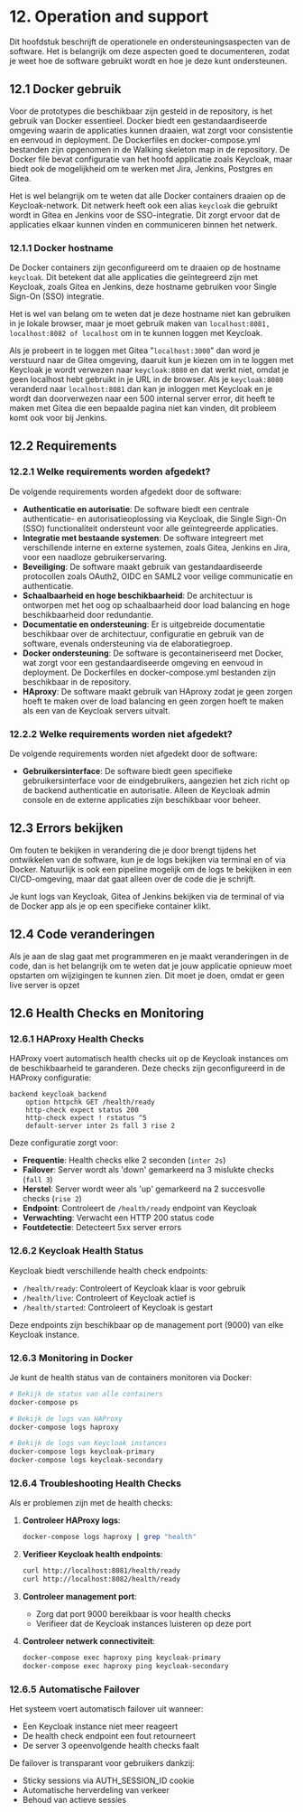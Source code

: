 # 12. Operation and support

Dit hoofdstuk beschrijft de operationele en ondersteuningsaspecten van de software. Het is belangrijk om deze aspecten
goed te documenteren, zodat je weet hoe
de software gebruikt wordt en hoe je deze kunt ondersteunen.

## 12.1 Docker gebruik

Voor de prototypes die beschikbaar zijn gesteld in de repository, is het gebruik van Docker essentieel. Docker biedt een
gestandaardiseerde omgeving waarin
de applicaties kunnen draaien, wat zorgt voor consistentie en eenvoud in deployment. De Dockerfiles en
docker-compose.yml bestanden zijn opgenomen in de
Walking skeleton map in de repository. De Docker file bevat configuratie van het hoofd applicatie zoals Keycloak, maar
biedt ook de mogelijkheid om te werken met Jira, Jenkins, Postgres en Gitea.

Het is wel belangrijk om te weten dat alle Docker containers draaien op de Keycloak-network. Dit netwerk heeft ook een
alias `keycloak` die gebruikt wordt in
Gitea en Jenkins voor de SSO-integratie. Dit zorgt ervoor dat de applicaties elkaar kunnen vinden en communiceren binnen
het netwerk.

### 12.1.1 Docker hostname

De Docker containers zijn geconfigureerd om te draaien op de hostname `keycloak`. Dit betekent dat alle applicaties die
geïntegreerd zijn met Keycloak, zoals Gitea en Jenkins, deze hostname gebruiken voor Single Sign-On (SSO) integratie.

Het is wel van belang om te weten dat je deze hostname niet kan gebruiken in je lokale browser, maar je moet gebruik
maken van `localhost:8081, localhost:8082 of localhost` om in te kunnen loggen met Keycloak.

Als je probeert in te loggen met Gitea "`localhost:3000`" dan word je verstuurd naar de Gitea omgeving, daaruit kun je
kiezen
om in te loggen met Keycloak je wordt verwezen naar `keycloak:8080` en dat werkt niet, omdat je geen localhost hebt
gebruikt in je URL in de browser. Als je `keycloak:8080` veranderd naar `localhost:8081` dan kan je inloggen met
Keycloak en je wordt dan
doorverwezen naar een 500 internal server error, dit heeft te maken met Gitea die een bepaalde pagina niet kan vinden,
dit probleem komt ook voor bij Jenkins.

## 12.2 Requirements

### 12.2.1 Welke requirements worden afgedekt?

De volgende requirements worden afgedekt door de software:

- **Authenticatie en autorisatie**: De software biedt een centrale authenticatie- en autorisatieoplossing via Keycloak,
  die
  Single Sign-On (SSO) functionaliteit ondersteunt voor alle geïntegreerde applicaties.
- **Integratie met bestaande systemen**: De software integreert met verschillende interne en externe systemen, zoals
  Gitea, Jenkins en Jira, voor een naadloze gebruikerservaring.
- **Beveiliging**: De software maakt gebruik van gestandaardiseerde protocollen zoals OAuth2, OIDC en SAML2 voor veilige
  communicatie en authenticatie.
- **Schaalbaarheid en hoge beschikbaarheid**: De architectuur is ontworpen met het oog op schaalbaarheid door load
  balancing
  en hoge beschikbaarheid door redundantie.
- **Documentatie en ondersteuning**: Er is uitgebreide documentatie beschikbaar over de architectuur, configuratie en
  gebruik van de software, evenals ondersteuning via de elaboratiegroep.
- **Docker ondersteuning**: De software is gecontaineriseerd met Docker, wat zorgt voor een gestandaardiseerde
  omgeving en eenvoud in deployment. De Dockerfiles en docker-compose.yml bestanden zijn beschikbaar in de repository.
- **HAproxy**: De software maakt gebruik van HAproxy zodat je geen zorgen hoeft te maken over de load balancing en geen
  zorgen hoeft te maken als een van de Keycloak servers uitvalt.

### 12.2.2 Welke requirements worden niet afgedekt?

De volgende requirements worden niet afgedekt door de software:

- **Gebruikersinterface**: De software biedt geen specifieke gebruikersinterface voor de eindgebruikers, aangezien het
  zich richt op de backend authenticatie en autorisatie. Alleen de Keycloak admin console en de externe applicaties zijn
  beschikbaar voor beheer.

## 12.3 Errors bekijken

Om fouten te bekijken in verandering die je door brengt tijdens het ontwikkelen van de software, kun je de logs bekijken
via terminal en of via Docker. Natuurlijk is ook een pipeline mogelijk om de logs te bekijken in een CI/CD-omgeving,
maar dat gaat alleen over de code die je schrijft.

Je kunt logs van Keycloak, Gitea of Jenkins bekijken via de terminal of via de Docker app als je op een specifieke
container klikt.

## 12.4 Code veranderingen

Als je aan de slag gaat met programmeren en je maakt veranderingen in de code, dan is het belangrijk om te weten dat je
jouw
applicatie opnieuw moet opstarten om wijzigingen te kunnen zien. Dit moet je doen, omdat er geen live server is opzet

## 12.6 Health Checks en Monitoring

### 12.6.1 HAProxy Health Checks
HAProxy voert automatisch health checks uit op de Keycloak instances om de beschikbaarheid te garanderen. Deze checks zijn geconfigureerd in de HAProxy configuratie:

```haproxy
backend keycloak_backend
    option httpchk GET /health/ready
    http-check expect status 200
    http-check expect ! rstatus ^5
    default-server inter 2s fall 3 rise 2
```

Deze configuratie zorgt voor:
- **Frequentie**: Health checks elke 2 seconden (`inter 2s`)
- **Failover**: Server wordt als 'down' gemarkeerd na 3 mislukte checks (`fall 3`)
- **Herstel**: Server wordt weer als 'up' gemarkeerd na 2 succesvolle checks (`rise 2`)
- **Endpoint**: Controleert de `/health/ready` endpoint van Keycloak
- **Verwachting**: Verwacht een HTTP 200 status code
- **Foutdetectie**: Detecteert 5xx server errors

### 12.6.2 Keycloak Health Status
Keycloak biedt verschillende health check endpoints:
- `/health/ready`: Controleert of Keycloak klaar is voor gebruik
- `/health/live`: Controleert of Keycloak actief is
- `/health/started`: Controleert of Keycloak is gestart

Deze endpoints zijn beschikbaar op de management port (9000) van elke Keycloak instance.

### 12.6.3 Monitoring in Docker
Je kunt de health status van de containers monitoren via Docker:

```bash
# Bekijk de status van alle containers
docker-compose ps

# Bekijk de logs van HAProxy
docker-compose logs haproxy

# Bekijk de logs van Keycloak instances
docker-compose logs keycloak-primary
docker-compose logs keycloak-secondary
```

### 12.6.4 Troubleshooting Health Checks
Als er problemen zijn met de health checks:

1. **Controleer HAProxy logs**:
   ```bash
   docker-compose logs haproxy | grep "health"
   ```

2. **Verifieer Keycloak health endpoints**:
   ```bash
   curl http://localhost:8081/health/ready
   curl http://localhost:8082/health/ready
   ```

3. **Controleer management port**:
   - Zorg dat port 9000 bereikbaar is voor health checks
   - Verifieer dat de Keycloak instances luisteren op deze port

4. **Controleer netwerk connectiviteit**:
   ```bash
   docker-compose exec haproxy ping keycloak-primary
   docker-compose exec haproxy ping keycloak-secondary
   ```

### 12.6.5 Automatische Failover
Het systeem voert automatisch failover uit wanneer:
- Een Keycloak instance niet meer reageert
- De health check endpoint een fout retourneert
- De server 3 opeenvolgende health checks faalt

De failover is transparant voor gebruikers dankzij:
- Sticky sessions via AUTH_SESSION_ID cookie
- Automatische herverdeling van verkeer
- Behoud van actieve sessies
